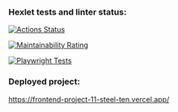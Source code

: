 ### Hexlet tests and linter status:
[![Actions Status](https://github.com/Droletor/frontend-project-11/actions/workflows/hexlet-check.yml/badge.svg)](https://github.com/Droletor/frontend-project-11/actions)

[![Maintainability Rating](https://sonarcloud.io/api/project_badges/measure?project=Droletor_frontend-project-11&metric=sqale_rating)](https://sonarcloud.io/summary/new_code?id=Droletor_frontend-project-11)

[![Playwright Tests](https://github.com/Droletor/frontend-project-11/actions/workflows/playwright.yml/badge.svg)](https://github.com/Droletor/frontend-project-11/actions/workflows/playwright.yml)

### Deployed project:
https://frontend-project-11-steel-ten.vercel.app/